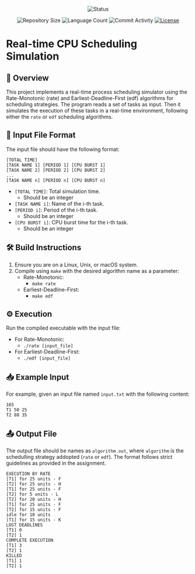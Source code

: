 <p align="center">
  <img
    src="https://img.shields.io/badge/Status-Finished%20-green?style=flat-square"
    alt="Status"
  />
</p>

<p align="center">
  <img
    src="https://img.shields.io/github/repo-size/brunoribeirol/CPU-Scheduling?style=flat"
    alt="Repository Size"
  />
  <img
    src="https://img.shields.io/github/languages/count/brunoribeirol/CPU-Scheduling?style=flat&logo=python"
    alt="Language Count"
  />
  <img
    src="https://img.shields.io/github/commit-activity/t/brunoribeirol/CPU-Scheduling?style=flat&logo=github"
    alt="Commit Activity"
  />
  <a href="LICENSE.md"
    ><img
      src="https://img.shields.io/github/license/brunoribeirol/CPU-Scheduling"
      alt="License"
  /></a>
</p>

# Real-time CPU Scheduling Simulation

## 👀 Overview

This project implements a real-time process scheduling simulator using the Rate-Monotonic (rate) and Earliest-Deadline-First (edf) algorithms for scheduling strategies. The program reads a set of tasks as input. Then it simulates the execution of these tasks in a real-time environment, following either the `rate` or `edf` scheduling algorithms.

## 📝 Input File Format

The input file should have the following format:

    [TOTAL TIME]
    [TASK NAME 1] [PERIOD 1] [CPU BURST 1]
    [TASK NAME 2] [PERIOD 2] [CPU BURST 2]
    ...
    [TASK NAME n] [PERIOD n] [CPU BURST n]


- `[TOTAL TIME]`: Total simulation time.
  - Should be an integer 
- `[TASK NAME i]`: Name of the i-th task.
- `[PERIOD i]`: Period of the i-th task.
  - Should be an integer
- `[CPU BURST i]`: CPU burst time for the i-th task.
  - Should be an integer               

## 🛠️ Build Instructions

1. Ensure you are on a Linux, Unix, or macOS system.
2. Compile using `make` with the desired algorithm name as a parameter:
   - Rate-Monotonic:
     - `make rate`
   - Earliest-Deadline-First:
     - `make edf`
   
## ⚙️ Execution

Run the compiled executable with the input file:
- For Rate-Monotonic:
  - `./rate [input_file]`
- For Earliest-Deadline-First:
  - `./edf [input_file]`

<!--
## 📋 Specifications and Notes

1. The program is written in C and compiled using a Makefile.
3. Input files must not have a blank line at the end, and each line must not have extra spaces between task parameters.
4. Tasks described in the input file arrive simultaneously at time 0 for execution.
6. Priorities are resolved using the FCFS algorithm in case of tie.
8. If a task finishes exactly when a higher-priority task arrives, the lower-priority task is considered finished.
9. Tasks arriving exactly at the simulation end are marked as KILLED.
11. Zero CPU bursts or missed tasks with zero execution units do not need to be displayed.
12. Priority calculation for rate and edf algorithms is based on the specified task period as the deadline.
-->

## 📥 Example Input

For example, given an input file named `input.txt` with the following content:

    165
    T1 50 25
    T2 80 35

## 📤 Output File

The output file should be names as `algorithm.out`, where `algorithm` is the schedulling strategy addopted (`rate` or `edf`). The format follows strict guidelines as provided in the assignment.

    EXECUTION BY RATE
    [T1] for 25 units - F
    [T2] for 25 units - H
    [T1] for 25 units - F
    [T2] for 5 units - L
    [T2] for 20 units - H
    [T1] for 25 units - F
    [T2] for 15 units - F
    idle for 10 units
    [T1] for 15 units - K
    LOST DEADLINES
    [T1] 0
    [T2] 1
    COMPLETE EXECUTION
    [T1] 3
    [T2] 1
    KILLED
    [T1] 1
    [T2] 1
